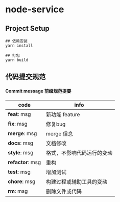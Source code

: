 # node-service

## Project Setup
```shell
## 依赖安装
yarn install

## 打包
yarn build
```


## 代码提交规范
#### Commit message 前缀规范提要
| code      | info          
|---------- |-------------- |
| **feat**: msg | 新功能 feature | 
| **fix**: msg | 修复bug | 
| **merge**: msg | merge 信息 | 
| **docs**: msg | 文档修改 | 
| **style**: msg | 格式，不影响代码运行的变动 | 
| **refactor**: msg | 重构 | 
| **test**: msg | 增加测试 | 
| **chore**: msg | 构建过程或辅助工具的变动 | 
| **rm**: msg | 删除文件或代码 | 

